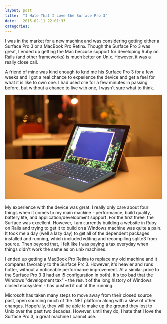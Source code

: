 ```yaml
---
layout: post
title:  "I Hate That I Love the Surface Pro 3"
date:   2015-02-11 22:01:33
categories:
---
```


I was in the market for a new machine and was considering getting either a Surface Pro 3 or a MacBook Pro Retina. Though the Surface Pro 3 was great, I ended up getting the Mac because support for developing Ruby on Rails (and other frameworks) is much better on Unix. However, it was a really close call.

A friend of mine was kind enough to lend me his Surface Pro 3 for a few weeks and I got a real chance to experience the device and get a feel for what it is like to own one. I had used one for a few minutes in passing before, but without a chance to live with one, I wasn't sure what to think.

![Surface Pro 3](/images/surfacepro3.jpg)

My experience with the device was great. I really only care about four things when it comes to my main machine - performance, build quality, battery life, and application/development support. For the first three, the Surface was excellent. However, I am currently building a website in Ruby on Rails and trying to get it to build on a Windows machine was quite a pain. It took me a day (well a lazy day) to get all of the dependent packages installed and running, which included editing and recompiling sqlite3 from source. Then beyond that, I felt like I was paying a tax everyday when things didn't work the same as on unix machines.

I ended up getting a MacBook Pro Retina to replace my old machine and it compares favorably to the Surface Pro 3.  However, it's heavier and runs hotter, without a noticeable performance improvement.  At a similar price to the Surface Pro 3 (I had an i5 configuration in both), it's too bad that the Windows "development tax" -  the result of the long history of Windows closed ecosystem - has pushed it out of the running.

Microsoft has taken many steps to move away from their closed source past, open sourcing much of the .NET platform along with a slew of other changes. Hopefully, they will be able to make up the ground they lost to Unix over the past two decades.  However, until they do, I hate that I love the Surface Pro 3, a great machine I cannot use.

